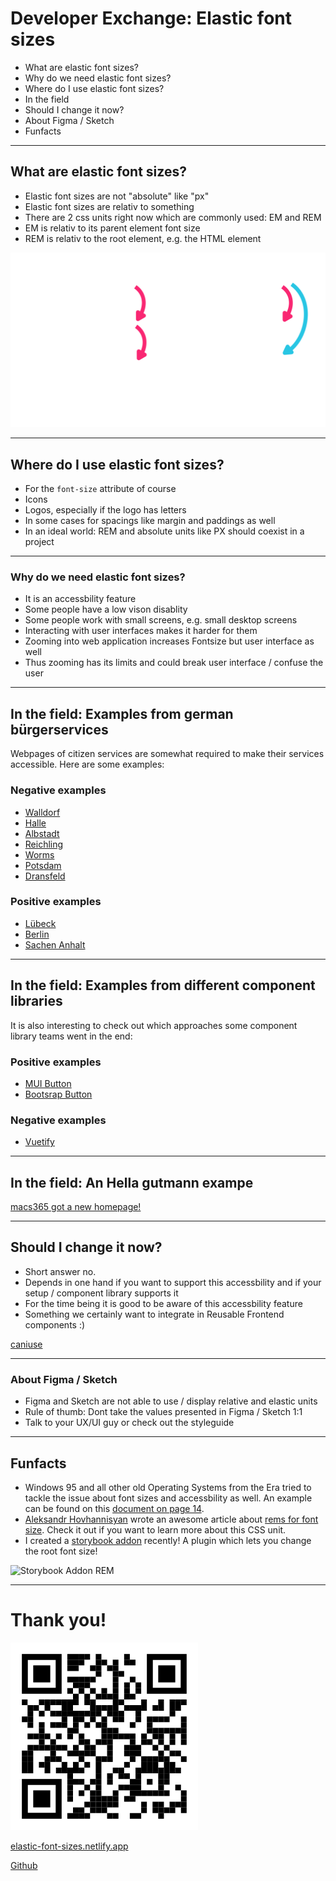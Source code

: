 # Developer Exchange: Elastic font sizes

<wm-rem></wm-rem>

- What are elastic font sizes? 
- Why do we need elastic font sizes?
- Where do I use elastic font sizes?
- In the field
- Should I change it now?
- About Figma / Sketch
- Funfacts

<wm-tutorial tipps="Use the right arrow key ➡ or swipe to the left in order to go to the next slide. Press F11 for fullscreen mode."></wm-tutorial>

---

## What are elastic font sizes?

- Elastic font sizes are not "absolute" like "px"
- Elastic font sizes are relativ to something
- There are 2 css units right now which are commonly used: EM and REM
- EM is relativ to its parent element font size
- REM is relativ to the root element, e.g. the HTML element

![EM - REM](/assets/em-rem.svg)

---

## Where do I use elastic font sizes?

- For the `font-size` attribute of course
- Icons
- Logos, especially if the logo has letters
- In some cases for spacings like margin and paddings as well
- In an ideal world: REM and absolute units like PX should coexist in a project

---

### Why do we need elastic font sizes?

- It is an accessbility feature
- Some people have a low vison disablity
- Some people work with small screens, e.g. small desktop screens
- Interacting with user interfaces makes it harder for them
- Zooming into web application increases Fontsize but user interface as well
- Thus zooming has its limits and could break user interface / confuse the user

---
## In the field: Examples from german bürgerservices

Webpages of citizen services are somewhat required to make their services accessible. Here are some examples:

### Negative examples


- [Walldorf](https://www.walldorf.de/rathaus/buergerservice/termine)
- [Halle](https://www.halle.de/de/Startseite/)
- [Albstadt](https://www.albstadt.de/%C3%96ffnungszeiten#)
- [Reichling](https://www.vg-reichling.de/toolbar/schriftgroesse-aendern/)
- [Worms](https://www.worms.de/neu-de/buergerservice/)
- [Potsdam](https://vv.potsdam.de/vv/oe/173010100000007821.php)
- [Dransfeld](https://www.dransfeld.de/dienstleistung/anzeigen/id/26314/an-ab-und-ummeldungen-einwohnermeldeamt.html?browser=1)


### Positive examples

- [Lübeck](https://www.luebeck.de/de/buergerservice/termine-online/index.html)
- [Berlin](https://service.berlin.de/terminvereinbarung/)
- [Sachen Anhalt](https://buerger.sachsen-anhalt.de/detail?areaId=&pstId=&ouId=184303&infotype=0#)

---


## In the field: Examples from different component libraries

It is also interesting to check out which approaches some component library teams went in the end:

### Positive examples

- [MUI Button](https://mui.com/material-ui/react-button/)
- [Bootsrap Button](https://getbootstrap.com/docs/4.0/components/buttons/)

### Negative examples

- [Vuetify](https://vuetifyjs.com/en/components/buttons/)

---

## In the field: An Hella gutmann exampe

[macs365 got a new homepage!](https://macs365.com)



---

## Should I change it now?

- Short answer no.
- Depends in one hand if you want to support this accessbility and if your setup / component library supports it
- For the time being it is good to be aware of this accessbility feature
- Something we certainly want to integrate in Reusable Frontend components :)

[caniuse](https://caniuse.com/rem)

---

### About Figma / Sketch 

- Figma and Sketch are not able to use / display relative and elastic units
- Rule of thumb: Dont take the values presented in Figma / Sketch 1:1
- Talk to your UX/UI guy or check out the styleguide


--- 

## Funfacts

- Windows 95 and all other old Operating Systems from the Era tried to tackle the issue about font sizes and accessbility as well. An example can be found on this [document on page 14](https://old.nzao.co.nz/sites/default/files/LV%20Computer%20Booklet-NZAO.pdf#page=14).
- [Aleksandr Hovhannisyan](https://www.aleksandrhovhannisyan.com/blog/use-rems-for-font-size/) wrote an awesome article about [rems for font size](https://www.aleksandrhovhannisyan.com/blog/use-rems-for-font-size/). Check it out if you want to learn more about this CSS unit.
- I created a [storybook addon](https://storybook.js.org/addons/storybook-addon-rem) recently! A plugin which lets you change the root font size!

![Storybook Addon REM](https://raw.githubusercontent.com/soelen/storybook-addon-rem/master/.github/images/icon.gif)


---

# Thank you!

![QrCode](/assets/url.png)

[elastic-font-sizes.netlify.app](https://elastic-font-sizes.netlify.app/)

[Github](https://github.com/hellagutmann-soelen/elastic-font-sizes)
